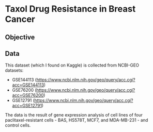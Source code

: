 # Taxol Drug Resistance in Breast Cancer

## Objective

## Data
This dataset (which I found on Kaggle) is collected from NCBI-GEO datasets:
- GSE144113 (https://www.ncbi.nlm.nih.gov/geo/query/acc.cgi?acc=GSE144113)
- GSE76200 (https://www.ncbi.nlm.nih.gov/geo/query/acc.cgi?acc=GSE76200)
- GSE12791 (https://www.ncbi.nlm.nih.gov/geo/query/acc.cgi?acc=GSE12791)

The data is the result of gene expression analysis of cell lines of four paclitaxel-resistant cells - BAS, HS578T, MCF7, and MDA-MB-231 - and control cells.  